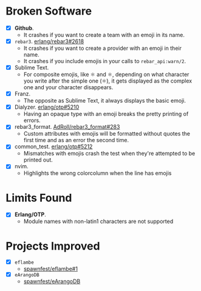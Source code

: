 # Broken Software

- [x] **Github**.
    * It crashes if you want to create a team with an emoji in its name.
- [x] `rebar3`. [erlang/rebar3#2618](https://github.com/erlang/rebar3/issues/2618)
    * It crashes if you want to create a provider with an emoji in their name.
    * It crashes if you include emojis in your calls to `rebar_api:warn/2`.
- [x] Sublime Text.
    * For composite emojis, like ⚛ and ⚛️, depending on what character you write after the simple one (⚛), it gets displayed as the complex one and your character disappears.
- [x] Franz.
    * The opposite as Sublime Text, it always displays the basic emoji.
- [x] Dialyzer. [erlang/otp#5210](https://github.com/erlang/otp/issues/5210)
    * Having an opaque type with an emoji breaks the pretty printing of errors.
- [x] rebar3_format. [AdRoll/rebar3_format#283](https://github.com/AdRoll/rebar3_format/issues/283)
    * Custom attributes with emojis will be formatted without quotes the first time and as an error the second time.
- [x] common_test. [erlang/otp#5212](https://github.com/erlang/otp/issues/5212)
    *  Mismatches with emojis crash the test when they're attempted to be printed out.
- [x] nvim.
    * Highlights the wrong colorcolumn when the line has emojis

# Limits Found

- [x] **Erlang/OTP**.
    * Module names with non-latin1 characters are not supported

# Projects Improved

- [x] `eflambe`
    * [spawnfest/eflambe#1](https://github.com/spawnfest/eflambe/pull/1)
- [x] `eArangoDB`
    * [spawnfest/eArangoDB](https://github.com/spawnfest/eArangoDB/pull/1) 
